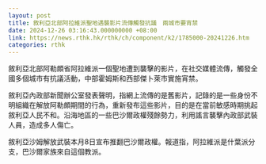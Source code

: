 ```yaml
---
layout: post
title: 敘利亞北部阿拉維派聖地遇襲影片流傳觸發抗議　兩城市要宵禁
date: 2024-12-26 03:16:43.000000000 +08:00
link: https://news.rthk.hk/rthk/ch/component/k2/1785000-20241226.htm
categories: rthk
---
```


敘利亞北部阿勒頗省阿拉維派一個聖地遭到襲擊的影片，在社交媒體流傳，觸發全國多個城市有抗議活動，中部霍姆斯和西部傑卜萊市實施宵禁。

敘利亞內政部新聞辦公室發表聲明，指網上流傳的是舊影片，記錄的是一些身份不明組織在解放阿勒頗期間的行為，重新發布這些影片，目的是在當前敏感時期挑起敘利亞人民不和。沿海地區的一些巴沙爾政權殘餘勢力，利用謠言襲擊內政部武裝人員，造成多人傷亡。

敘利亞沙姆解放武裝本月8日宣布推翻巴沙爾政權。報道指，阿拉維派是什葉派分支，巴沙爾家族來自這個教派。
